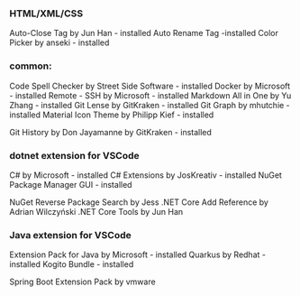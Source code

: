 ### HTML/XML/CSS
Auto-Close Tag by Jun Han - installed
Auto Rename Tag -installed
Color Picker by anseki - installed

### common:
Code Spell Checker by Street Side Software - installed
Docker by Microsoft - installed
Remote - SSH by Microsoft - installed
Markdown All in One by Yu Zhang - installed
Git Lense by GitKraken - installed
Git Graph by mhutchie - installed
Material Icon Theme by Philipp Kief - installed

Git History by Don Jayamanne by GitKraken - installed



###  dotnet extension for VSCode
C# by Microsoft - installed
C# Extensions by JosKreativ - installed
NuGet Package Manager GUI - installed


NuGet Reverse Package Search by Jess
.NET Core Add Reference by Adrian Wilczyński
.NET Core Tools by Jun Han

###  Java extension for VSCode
Extension Pack for Java by Microsoft - installed
Quarkus by Redhat - installed
Kogito Bundle - installed

Spring Boot Extension Pack by vmware
